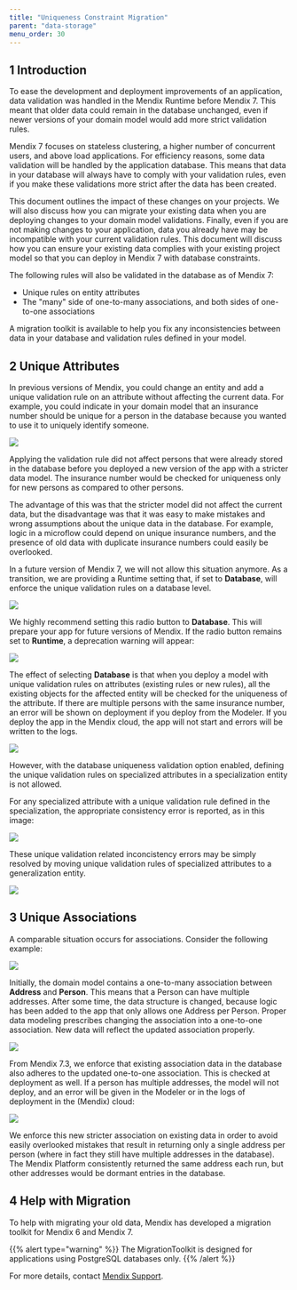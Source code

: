 ```yaml
---
title: "Uniqueness Constraint Migration"
parent: "data-storage"
menu_order: 30
---
```


## 1 Introduction

To ease the development and deployment improvements of an application, data validation was handled in the Mendix Runtime before Mendix 7. This meant that older data could remain in the database unchanged, even if newer versions of your domain model would add more strict validation rules.

Mendix 7 focuses on stateless clustering, a higher number of concurrent users, and above load applications. For efficiency reasons, some data validation will be handled by the application database. This means that data in your database will always have to comply with your validation rules, even if you make these validations more strict after the data has been created.

This document outlines the impact of these changes on your projects. We will also discuss how you can migrate your existing data when you are deploying changes to your domain model validations. Finally, even if you are not making changes to your application, data you already have may be incompatible with your current validation rules. This document will discuss how you can ensure your existing data complies with your existing project model so that you can deploy in Mendix 7 with database constraints.

The following rules will also be validated in the database as of Mendix 7:

* Unique rules on entity attributes
* The "many" side of one-to-many associations, and both sides of one-to-one associations

A migration toolkit is available to help you fix any inconsistencies between data in your database and validation rules defined in your model.

## 2 Unique Attributes

In previous versions of Mendix, you could change an entity and add a unique validation rule on an attribute without affecting the current data. For example, you could indicate in your domain model that an insurance number should be unique for a person in the database because you wanted to use it to uniquely identify someone.

![](attachments/datastorage/attr-uniq-validation-rule.PNG)

Applying the validation rule did not affect persons that were already stored in the database before you deployed a new version of the app with a stricter data model. The insurance number would be checked for uniqueness only for new persons as compared to other persons.

The advantage of this was that the stricter model did not affect the current data, but the disadvantage was that it was easy to make mistakes and wrong assumptions about the unique data in the database. For example, logic in a microflow could depend on unique insurance numbers, and the presence of old data with duplicate insurance numbers could easily be overlooked.

In a future version of Mendix 7, we will not allow this situation anymore. As a transition, we are providing a Runtime setting that, if set to **Database**, will enforce the unique validation rules on a database level.

![](attachments/datastorage/uniqueness-validation-setting.PNG)

We highly recommend setting this radio button to **Database**. This will prepare your app for future versions of Mendix. If the radio button remains set to **Runtime**, a deprecation warning will appear:

![](attachments/datastorage/deprecation-warning.PNG)

The effect of selecting **Database** is that when you deploy a model with unique validation rules on attributes (existing rules or new rules), all the existing objects for the affected entity will be checked for the uniqueness of the attribute. If there are multiple persons with the same insurance number, an error will be shown on deployment if you deploy from the Modeler. If you deploy the app in the Mendix cloud, the app will not start and errors will be written to the logs.

![](attachments/datastorage/modeler-startup-error.PNG)

However, with the database uniqueness validation option enabled, defining the unique validation rules on specialized attributes in a specialization entity is not allowed.

For any specialized attribute with a unique validation rule defined in the specialization, the appropriate consistency error is reported, as in this image:

![](attachments/datastorage/unique-validation-rule-unresolved.png)

These unique validation related inconcistency errors may be simply resolved by moving unique validation rules of specialized attributes to a generalization entity.

![](attachments/datastorage/unique-validation-rule-resolved.png)

## 3 Unique Associations

A comparable situation occurs for associations. Consider the following example:

![](attachments/datastorage/one-to-many-assoc.PNG)

Initially, the domain model contains a one-to-many association between **Address** and **Person**. This means that a Person can have multiple addresses. After some time, the data structure is changed, because logic has been added to the app that only allows one Address per Person. Proper data modeling prescribes changing the association into a one-to-one association. New data will reflect the updated association properly.

![](attachments/datastorage/one-to-one-assoc.PNG)

From Mendix 7.3, we enforce that existing association data in the database also adheres to the updated one-to-one association. This is checked at deployment as well. If a person has multiple addresses, the model will not deploy, and an error will be given in the Modeler or in the logs of deployment in the (Mendix) cloud:

![](attachments/datastorage/modeler-startup-error-assoc.PNG)

We enforce this new stricter association on existing data in order to avoid easily overlooked mistakes that result in returning only a single address per person (where in fact they still have multiple addresses in the database). The Mendix Platform consistently returned the same address each run, but other addresses would be dormant entries in the database.

## 4 Help with Migration

To help with migrating your old data, Mendix has developed a migration toolkit for Mendix 6 and Mendix 7.

{{% alert type="warning" %}}
The MigrationToolkit is designed for applications using PostgreSQL databases only.
{{% /alert %}}

For more details, contact [Mendix Support](http://support.mendix.com).
